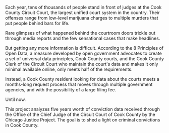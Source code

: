 Each year, tens of thousands of people stand in front of judges at the Cook County Circuit Court,  the largest unified court system in the country. Their offenses range from low-level marijuana charges to multiple murders that put people behind bars for life.

Rare glimpses of what happened behind the courtroom doors trickle out through media reports and the few sensational cases that make headlines.

But getting any more information is difficult. According to the 8 Principles of Open Data, a measure developed by open government advocates to create a set of universal data principles, Cook County courts, and the Cook County Clerk of the Circuit Court who maintain the court's data and makes it only minimal available online, only meets half of the requirements.

Instead, a Cook County resident looking for data about the courts meets a months-long request process that moves through multiple government agencies, and with the possibility of a large filing fee.

Until now.

This project analyzes five years worth of conviction data received through the Office of the Chief Judge of the Circuit Court of Cook County by the Chicago Justice Project. The goal is to shed a light on criminal convictions in Cook County.
